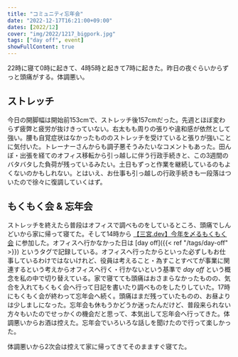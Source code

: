 ```yaml
---
title: "コミュニティ忘年会"
date: "2022-12-17T16:21:00+09:00"
dates: [2022/12]
cover: "img/2022/1217_bigpork.jpg"
tags: ["day off", event]
showFullContent: true
---
```


22時に寝て0時に起きて、4時5時と起きて7時に起きた。昨日の夜ぐらいからずっと頭痛がする。体調悪い。

## ストレッチ

今日の開脚幅は開始前153cmで、ストレッチ後157cmだった。先週とほぼ変わらず疲弊と疲労が抜けきっていない。右太もも周りの張りや違和感が依然として強い。腰も自覚症状はなかったもののストレッチを受けていると張りが強いことに気付いた。トレーナーさんからも調子悪そうみたいなコメントもあった。田んぼ・出張を経てのオフィス移転から引っ越しに伴う行政手続きと、この3週間のバタバタした負荷が残っているみたい。土日もずっと作業を継続しているのもよくないのかもしれない。とはいえ、お仕事も引っ越しの行政手続きも一段落はついたので徐々に復調していくはず。

## もくもく会 & 忘年会

ストレッチを終えたら普段はオフィスで調べものをしているところ、頭痛でしんどいから家に帰って寝てた。そして14時から [【三宮.dev】今年を〆るもくもく会](https://kobe-sannomiya-dev.connpass.com/event/265510/) に参加した。オフィスへ行かなかった日は [day off]({{< ref "/tags/day-off" >}}) というタグで記録している。オフィスへ行ったからといった必ずしもお仕事しているわけではないけれど、役員は考えること・為すことすべてが事業に関連するという考えからオフィスへ行く・行かないという基準で *day off* という概念を私の中で切り替えている。家で寝てても頭痛はおさまらなかったものの、気合を入れてもくもく会へ行って日記を書いたり調べものをしたりしていた。17時にもくもく会が終わって忘年会へ続く。頭痛はまだ残っていたものの、お昼よりは少しましになった。忘年会も休もうかどうか迷ったんだけど、普段来られない方々もいたのでせっかくの機会だと思って、本気出して忘年会へ行ってきた。体調悪いからお酒は控えた。忘年会でいろいろな話しを聞けたので行って楽しかった。

体調悪いから2次会は控えて家に帰ってきてそのまますぐ寝てた。
